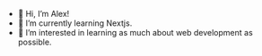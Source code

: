 - 👋 Hi, I’m Alex!
- 🌱 I’m currently learning Nextjs.
- 👀 I’m interested in learning as much about web development as possible.


